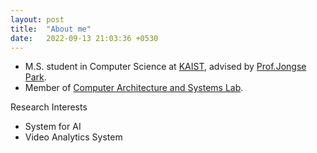 ```yaml
---
layout: post
title:  "About me"
date:   2022-09-13 21:03:36 +0530
---
```

- M.S. student in Computer Science at [KAIST][cskaist], advised by [Prof.Jongse Park][jspark]. 
- Member of [Computer Architecture and Systems Lab][casys]. 

Research Interests
- System for AI
- Video Analytics System

[cskaist]: https://cs.kaist.ac.kr
[jspark]: https://jongse-park.github.io
[casys]: https://calab.kaist.ac.kr